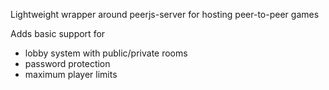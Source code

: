 Lightweight wrapper around peerjs-server for hosting peer-to-peer games

Adds basic support for
 * lobby system with public/private rooms
 * password protection
 * maximum player limits